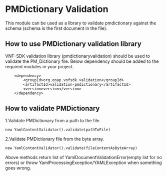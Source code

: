 PMDictionary Validation
=======================
This module can be used as a library to validate pmdictionary against the schema (schema is the first document in the file).

How to use PMDictionary validation library
------------------------------------------
VNF-SDK validation library (pmdictionaryvalidation) should be used to validate the PM_Dictionary file.
    Below dependency should be added to the required modules in your project.

        <dependency>
            <groupId>org.onap.vnfsdk.validation</groupId>
            <artifactId>validation-pmdictionary</artifactId>
            <version>version</version>
        </dependency>

How to validate PMDictionary
--------------------------
1.Validate PMDictionary from a path to the file.

    new YamlContentValidator().validate(pathToFile)

2.Validate PMDictionary file from the byte array.

    new YamlContentValidator().validate(fileContentAsByteArray)

Above methods return list of YamlDocumentValidationError(empty list for no errors) or throw YamlProcessingException/YAMLException when something goes wrong.
